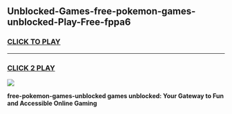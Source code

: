 
## Unblocked-Games-free-pokemon-games-unblocked-Play-Free-fppa6
<h3>
<a href="https://premium76.site?title=free-pokemon-games-unblocked&ref=17A">CLICK TO PLAY</a></h3>
<hr>

<h3>
<a href="https://premium76.site?title=free-pokemon-games-unblocked&ref=17A">CLICK 2 PLAY</a>
  
</h3>

<a href="https://premium76.site?title=free-pokemon-games-unblocked&ref=17A"><img src="https://clearcache.store/games.png"></a>


**free-pokemon-games-unblocked games unblocked: Your Gateway to Fun and Accessible Online Gaming**
